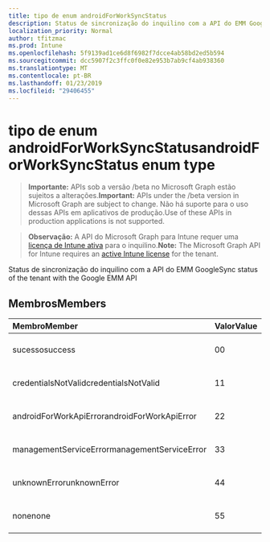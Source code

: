 ```yaml
---
title: tipo de enum androidForWorkSyncStatus
description: Status de sincronização do inquilino com a API do EMM Google
localization_priority: Normal
author: tfitzmac
ms.prod: Intune
ms.openlocfilehash: 5f9139ad1ce6d8f6982f7dcce4ab58bd2ed5b594
ms.sourcegitcommit: dcc5907f2c3ffc0f0e82e953b7ab9cf4ab938360
ms.translationtype: MT
ms.contentlocale: pt-BR
ms.lasthandoff: 01/23/2019
ms.locfileid: "29406455"
---
```

# <a name="androidforworksyncstatus-enum-type"></a><span data-ttu-id="adf38-103">tipo de enum androidForWorkSyncStatus</span><span class="sxs-lookup"><span data-stu-id="adf38-103">androidForWorkSyncStatus enum type</span></span>

> <span data-ttu-id="adf38-104">**Importante:** APIs sob a versão /beta no Microsoft Graph estão sujeitos a alterações.</span><span class="sxs-lookup"><span data-stu-id="adf38-104">**Important:** APIs under the /beta version in Microsoft Graph are subject to change.</span></span> <span data-ttu-id="adf38-105">Não há suporte para o uso dessas APIs em aplicativos de produção.</span><span class="sxs-lookup"><span data-stu-id="adf38-105">Use of these APIs in production applications is not supported.</span></span>

> <span data-ttu-id="adf38-106">**Observação:** A API do Microsoft Graph para Intune requer uma [licença de Intune ativa](https://go.microsoft.com/fwlink/?linkid=839381) para o inquilino.</span><span class="sxs-lookup"><span data-stu-id="adf38-106">**Note:** The Microsoft Graph API for Intune requires an [active Intune license](https://go.microsoft.com/fwlink/?linkid=839381) for the tenant.</span></span>

<span data-ttu-id="adf38-107">Status de sincronização do inquilino com a API do EMM Google</span><span class="sxs-lookup"><span data-stu-id="adf38-107">Sync status of the tenant with the Google EMM API</span></span>

## <a name="members"></a><span data-ttu-id="adf38-108">Membros</span><span class="sxs-lookup"><span data-stu-id="adf38-108">Members</span></span>
|<span data-ttu-id="adf38-109">Membro</span><span class="sxs-lookup"><span data-stu-id="adf38-109">Member</span></span>|<span data-ttu-id="adf38-110">Valor</span><span class="sxs-lookup"><span data-stu-id="adf38-110">Value</span></span>|<span data-ttu-id="adf38-111">Descrição</span><span class="sxs-lookup"><span data-stu-id="adf38-111">Description</span></span>|
|:---|:---|:---|
|<span data-ttu-id="adf38-112">sucesso</span><span class="sxs-lookup"><span data-stu-id="adf38-112">success</span></span>|<span data-ttu-id="adf38-113">0</span><span class="sxs-lookup"><span data-stu-id="adf38-113">0</span></span>|<span data-ttu-id="adf38-114">Ainda não documentado</span><span class="sxs-lookup"><span data-stu-id="adf38-114">Not yet documented</span></span>|
|<span data-ttu-id="adf38-115">credentialsNotValid</span><span class="sxs-lookup"><span data-stu-id="adf38-115">credentialsNotValid</span></span>|<span data-ttu-id="adf38-116">1</span><span class="sxs-lookup"><span data-stu-id="adf38-116">1</span></span>|<span data-ttu-id="adf38-117">Ainda não documentado</span><span class="sxs-lookup"><span data-stu-id="adf38-117">Not yet documented</span></span>|
|<span data-ttu-id="adf38-118">androidForWorkApiError</span><span class="sxs-lookup"><span data-stu-id="adf38-118">androidForWorkApiError</span></span>|<span data-ttu-id="adf38-119">2</span><span class="sxs-lookup"><span data-stu-id="adf38-119">2</span></span>|<span data-ttu-id="adf38-120">Ainda não documentado</span><span class="sxs-lookup"><span data-stu-id="adf38-120">Not yet documented</span></span>|
|<span data-ttu-id="adf38-121">managementServiceError</span><span class="sxs-lookup"><span data-stu-id="adf38-121">managementServiceError</span></span>|<span data-ttu-id="adf38-122">3</span><span class="sxs-lookup"><span data-stu-id="adf38-122">3</span></span>|<span data-ttu-id="adf38-123">Ainda não documentado</span><span class="sxs-lookup"><span data-stu-id="adf38-123">Not yet documented</span></span>|
|<span data-ttu-id="adf38-124">unknownError</span><span class="sxs-lookup"><span data-stu-id="adf38-124">unknownError</span></span>|<span data-ttu-id="adf38-125">4</span><span class="sxs-lookup"><span data-stu-id="adf38-125">4</span></span>|<span data-ttu-id="adf38-126">Ainda não documentado</span><span class="sxs-lookup"><span data-stu-id="adf38-126">Not yet documented</span></span>|
|<span data-ttu-id="adf38-127">none</span><span class="sxs-lookup"><span data-stu-id="adf38-127">none</span></span>|<span data-ttu-id="adf38-128">5</span><span class="sxs-lookup"><span data-stu-id="adf38-128">5</span></span>|<span data-ttu-id="adf38-129">Ainda não documentado</span><span class="sxs-lookup"><span data-stu-id="adf38-129">Not yet documented</span></span>|




